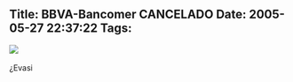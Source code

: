 Title: BBVA-Bancomer CANCELADO
Date: 2005-05-27 22:37:22
Tags: 
---
<a href="http://www.abc.es/abc/pg050527/prensa/noticias/Internacional/Iberoamerica/200505/27/NAC-INT-049.asp" target="_blank"><img border="0" src="http://www.damog.net/files/misc/bbva.jpg"/></a><br/><br/>¿Evasi